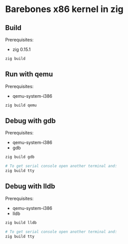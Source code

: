 # Barebones x86 kernel in zig

## Build
Prerequisites:
 - zig 0.15.1
```sh
zig build
```
## Run with qemu
Prerequisites:
 - qemu-system-i386
```sh
zig build qemu
```
## Debug with gdb
Prerequisites:
 - qemu-system-i386
 - gdb
```sh
zig build gdb

# To get serial console open another terminal and:
zig build tty
```

## Debug with lldb
Prerequisites:
 - qemu-system-i386
 - lldb
```sh
zig build lldb

# To get serial console open another terminal and:
zig build tty
```
